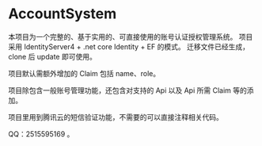 
# AccountSystem
本项目为一个完整的、基于实用的、可直接使用的账号认证授权管理系统。
项目采用 IdentityServer4 + .net core Identity + EF 的模式。
迁移文件已经生成，clone 后 update 即可使用。

项目默认需额外增加的 Claim 包括 name、role。

项目除包含一般账号管理功能，还包含对支持的 Api 以及 Api 所需 Claim 等的添加。

项目里用到腾讯云的短信验证功能，不需要的可以直接注释相关代码。

QQ：2515595169 。
